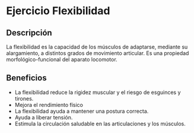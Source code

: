 # Ejercicio Flexibilidad

## Descripción
La flexibilidad es la capacidad de los músculos de adaptarse, mediante su alargamiento, a distintos grados de movimiento articular. Es una propiedad morfológico-funcional del aparato locomotor.

## Beneficios
- La flexibilidad reduce la rigidez muscular y el riesgo de esguinces y tirones. 
- Mejora el rendimiento físico
- La flexibilidad ayuda a mantener una postura correcta. 
- Ayuda a liberar tensión. 
- Estimula la circulación saludable en las articulaciones y los músculos. 